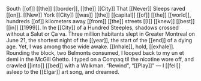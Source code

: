 South [[of]] [[the]] [[border]], [[the]] [[City]] That [[Never]] Sleeps raved [[on]]. [[New]] York [[City]] [[was]] [[the]] [[capital]] [[of]] [[the]] [[world]], hundreds [[of]] kilometers away [[from]] [[the]] streets [[I]] [[knew]] [[best]] [[in]] [[1999]]. In the [[City]] of a Hundred Steeples, shadows crossed without a Salut or Ça va. Three million habitants slept in Greater Montreal on June 21, the shortest night of the [[year]], the start of the [[end]] of a dying age. Yet, I was among those wide awake. [[Inhale]], hold, [[exhale]]. Rounding the block, two Belmonts consumed, I looped back to my un et demi in the McGill Ghetto. I typed on a Compaq til the nicotine wore off, and crawled [[into]] [[bed]] with a Walkman. “Rewind”, “[[Play]]” — I [[fell]] asleep to the [[Elgar]] art song, and dreamed.